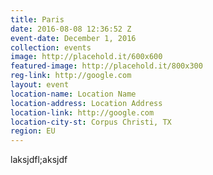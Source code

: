 ```yaml
---
title: Paris
date: 2016-08-08 12:36:52 Z
event-date: December 1, 2016
collection: events
image: http://placehold.it/600x600
featured-image: http://placehold.it/800x300
reg-link: http://google.com
layout: event
location-name: Location Name
location-address: Location Address
location-link: http://google.com
location-city-st: Corpus Christi, TX
region: EU
---
```


laksjdfl;aksjdf

